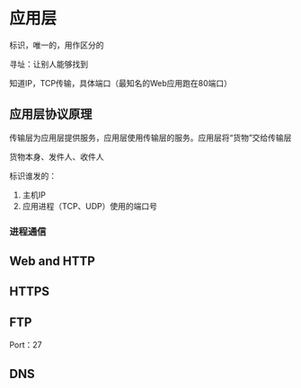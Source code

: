

# 应用层

标识，唯一的，用作区分的

寻址：让别人能够找到



知道IP，TCP传输，具体端口（最知名的Web应用跑在80端口）





## 应用层协议原理

传输层为应用层提供服务，应用层使用传输层的服务。应用层将“货物”交给传输层



货物本身、发件人、收件人

标识谁发的：

1. 主机IP
2. 应用进程（TCP、UDP）使用的端口号



### 进程通信







## Web and HTTP





## HTTPS



## FTP

Port：27







## DNS